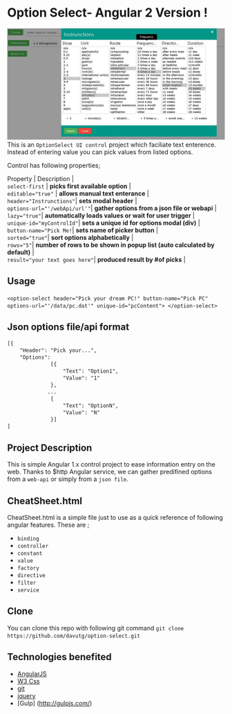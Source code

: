 # Option Select- Angular 2 Version !
![Angular1x:optionSelect](/img/snap.JPG)
This is an `OptionSelect UI control` project which faciliate text enterence. 
Instead of entering value you can pick values from listed options.

Control has following properties;


Property | Description |
<br />`select-first` | **picks first available option** | 
<br />`editable="true"` | **allows manual text enterance** | 
<br />`header="Instrunctions"`| **sets modal header** | 
<br />`options-url="'/webApi/url'"`| **gather options from a json file or webapi** | 
<br />`lazy="true"`| **automatically loads values or wait for user trigger** | 
<br />`unique-id="myControlId"`| **sets a unique id for options modal (div)** | 
<br />`button-name="Pick Me!`| **sets name of picker button** | 
<br />`sorted="true"`| **sort options alphabetically** | 
<br />`rows="5"`| **number of rows to be shown in popup list (auto calculated by default)** | 
<br />`result="your text goes here"`| **produced result by #of picks** | 
## Usage
`
<option-select header="Pick your dream PC!" button-name="Pick PC" options-url="'/data/pc.dat'" unique-id="pcContent">
</option-select>
`

## Json options file/api format 
```
[{
    "Header": "Pick your...",
    "Options": 
              [{
                  "Text": "Option1",
                  "Value": "1"
              },
             ...    
              {
                  "Text": "OptionN",
                  "Value": "N"
              }]
]
```
## Project Description
This is simple Angular 1.x control project to ease information entry on the web.
Thanks to $http Angular service, we can gather predifined options from a `web-api`
or simply from a `json file`.

## CheatSheet.html
CheatSheet.html is a simple file just to use as a quick reference of following angular features.
These are ;

- `binding`
- `controller`
- `constant`
- `value`
- `factory`
- `directive`
- `filter`
- `service`

## Clone
You can clone this repo with following git command
`git clone https://github.com/davutg/option-select.git`

## Technologies benefited
- [AngularJS](https://angular.io/)
- [W3 Css](http://www.w3schools.com/w3css/)
- [git](http://git-scm.com/)
- [jquery](https://jquery.com/)
- [Gulp] (http://gulpjs.com/)
